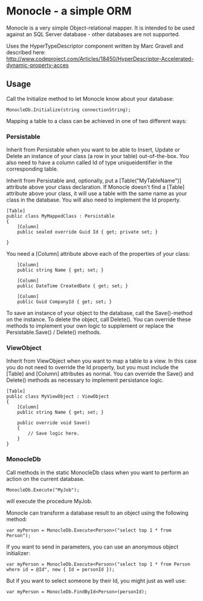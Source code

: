 ﻿Monocle - a simple ORM
=====

Monocle is a very simple Object-relational mapper. It is intended to be used against an SQL Server database - other databases are not supported.

Uses the HyperTypeDescriptor component written by Marc Gravell and described here: http://www.codeproject.com/Articles/18450/HyperDescriptor-Accelerated-dynamic-property-acces

## Usage

Call the Initialize method to let Monocle know about your database:

    MonocleDb.Initialize(string connectionString);

Mapping a table to a class can be achieved in one of two different ways:

### Persistable

Inherit from Persistable when you want to be able to Insert, Update or Delete an instance of your class (a row in your table) out-of-the-box. You also need to have a column called Id of type uniqueidentifier in the corresponding table.

Inherit from Persistable and, optionally, put a [Table("MyTableName")] attribute above your class declaration. If Monocle doesn't find a [Table] attribute above your class, it will use a table with the same name as your class in the database. You will also need to implement the Id property.

    [Table]
    public class MyMappedClass : Persistable
    {
        [Column]
        public sealed override Guid Id { get; private set; }

    }

You need a [Column] attribute above each of the properties of your class:

        [Column]
        public string Name { get; set; }

        [Column]
        public DateTime CreatedDate { get; set; }

        [Column]
        public Guid CompanyId { get; set; }

To save an instance of your object to the database, call the Save()-method on the instance. To delete the object, call Delete(). You can override these methods to implement your own logic to supplement or replace the Persistable.Save() / Delete() methods.

### ViewObject

Inherit from ViewObject when you want to map a table to a view. In this case you do not need to override the Id property, but you must include the [Table] and [Column] attributes as normal. You can override the Save() and Delete() methods as necessary to implement persistance logic.

    [Table]
    public class MyViewObject : ViewObject
    {
        [Column]
        public string Name { get; set; }

        public override void Save()
        {
            // Save logic here.
        }
    }

### MonocleDb

Call methods in the static MonocleDb class when you want to perform an action on the current database.

    MonocleDb.Execute("MyJob");

will execute the procedure MyJob.

Monocle can transform a database result to an object using the following method:

    var myPerson = MonocleDb.Execute<Person>("select top 1 * from Person");

If you want to send in parameters, you can use an anonymous object initializer: 

    var myPerson = MonocleDb.Execute<Person>("select top 1 * from Person where id = @Id", new { Id = personId });

But if you want to select someone by their Id, you might just as well use:

    var myPerson = MonocleDb.FindById<Person>(personId);


